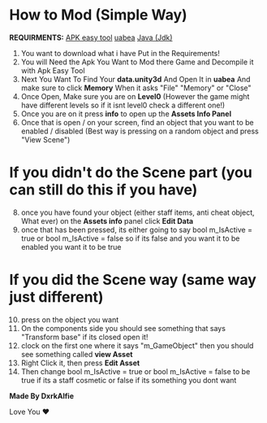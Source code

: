 # How to Mod (Simple Way)
**REQUIRMENTS:**
[APK easy tool](https://github.com/mkcs121/APK-Easy-Tool/releases)
[uabea](https://github.com/nesrak1/UABEA/releases)
[Java (Jdk)](https://www.oracle.com/java/technologies/downloads/)

1. You want to download what i have Put in the Requirements!
2. You will Need the Apk You Want to Mod there Game and Decompile it with Apk Easy Tool
4. Next You Want To Find Your **data.unity3d** And Open It in **uabea** And make sure to click **Memory** When it asks "File" "Memory" or "Close"
5. Once Open, Make sure you are on **Level0** (However the game might have different levels so if it isnt level0 check a different one!)
6. Once you are on it press **info** to open up the **Assets Info Panel**
7. Once that is open / on your screen, find an object that you want to be enabled / disabled (Best way is pressing on a random object and press "View Scene")
# If you didn't do the Scene part (you can still do this if you have)
8. once you have found your object (either staff items, anti cheat object, What ever) on the **Assets info** panel click **Edit Data**
9. once that has been pressed, its either going to say bool m_IsActive = true or bool m_IsActive = false so if its false and you want it to be enabled you want it to be true

# If you did the Scene way (same way just different)
10. press on the object you want
11. On the components side you should see something that says "Transform base" if its closed open it!
12. clock on the first one where it says "m_GameObject" then you should see something called **view Asset**
13. Right Click it, then press **Edit Asset**
14. Then change bool m_IsActive = true or bool m_IsActive = false to be true if its a staff cosmetic or false if its something you dont want




**Made By DxrkAlfie**

Love You ❤️
